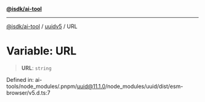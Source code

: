 [**@isdk/ai-tool**](../../../README.md)

***

[@isdk/ai-tool](../../../globals.md) / [uuidv5](../README.md) / URL

# Variable: URL

> **URL**: `string`

Defined in: ai-tools/node\_modules/.pnpm/uuid@11.1.0/node\_modules/uuid/dist/esm-browser/v5.d.ts:7
